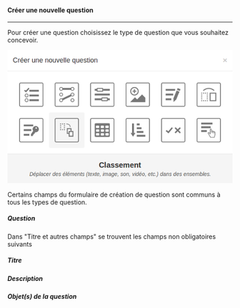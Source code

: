 #### Créer une nouvelle question

---

Pour créer une question choisissez le type de question que vous souhaitez concevoir.

![](images/quiz-fig7.png)

Certains champs du formulaire de création de question sont communs à tous les types de question.

##### Question

Dans "Titre et autres champs" se trouvent les champs non obligatoires suivants
##### Titre

##### Description

##### Objet(s) de la question

